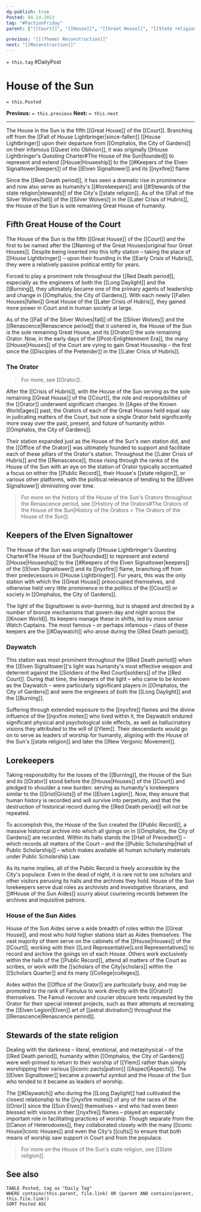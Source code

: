 ```yaml
---
dg-publish: true
Posted: 04.14.2023
tag: "#FactionFriday"
parent: ["[[Court]]", "[[House]]", "[[Great House]]", "[[State religion]]"]

previous: "[[(Theme) Reconstruction]]"
next: "[[Reconstruction]]"
---
```

`= this.tag` #DailyPost 
# House of the Sun
`= this.Posted`

**Previous:** `= this.previous`
**Next:** `= this.next`

---

The House in the Sun is the fifth [[Great House]] of the [[Court]]. Branching off from the [[Fall of House Lightbringer|since-fallen]] [[House Lightbringer]] upon their departure from [[Omphalos, the City of Gardens]] on their infamous [[Quest into Oblivion]], it was originally [[House Lightbringer's Questing Charter#The House of the Sun|founded]] to represent and extend [[House|Houseship]] to the [[#Keepers of the Elven Signaltower|keepers]] of the [[Elven Signaltower]] and its [[nyxfire]] flame.

Since the [[Red Death period]], it has seen a dramatic rise in prominence and now also serve as humanity's [[#lorekeepers]] and [[#Stewards of the state religion|stewards]] of the City's [[state religion]]. As of the [[Fall of the Silver Wolves|fall]] of the [[Silver Wolves]] in the [[Later Crisis of Hubris]], the House of the Sun is sole remaining Great House of humanity.

## Fifth Great House of the Court

The House of the Sun is the fifth [[Great House]] of the [[Court]] and the first to be named after the [[Naming of the Great Houses|original four Great Houses]]. Despite being inserted into this lofty station – taking the place of [[House Lightbringer]] – upon their founding in the [[Early Crisis of Hubris]], they were a relatively passive political entity for years.

Forced to play a prominent role throughout the [[Red Death period]], especially as the engineers of both the [[Long Daylight]] and the [[Burning]], they ultimately became one of the primary agents of leadership and change in [[Omphalos, the City of Gardens]]. With each newly [[Fallen Houses|fallen]] Great House of the [[Later Crisis of Hubris]], they gained more power in Court and in human society at large.

As of the [[Fall of the Silver Wolves|fall]] of the [[Silver Wolves]] and the [[Renascence|Renascence period]] that it ushered in, the House of the Sun is the sole remaining Great House, and its [[Orator]] the sole remaining Orator. Now, in the early days of the [[Post-Enlightenment Era]], the many [[House|Houses]] of the Court are vying to gain Great Houseship – the first since the [[Disciples of the Pretender]] in the [[Later Crisis of Hubris]].

### The Orator

> For more, see [[Orator]].

After the [[Crisis of Hubris]], with the House of the Sun serving as the sole remaining [[Great House]] of the [[Court]], the role and responsibilities of the [[Orator]] underwent significant changes. In [[Ages of the Known World|ages]] past, the Orators of each of the Great Houses held equal say in judicating matters of the Court, but now a single Orator held significantly more sway over the past, present, and future of humanity within [[Omphalos, the City of Gardens]].

Their station expanded just as the House of the Sun's own station did, and the [[Office of the Orator]] was ultimately founded to support and facilitate each of these pillars of the Orator's station. Throughout the [[Later Crisis of Hubris]] and the [[Renascence]], those rising through the ranks of the House of the Sun with an eye on the station of Orator typically accentuated a focus on either the [[Public Record]], their House's [[state religion]], or various other platforms, with the political relevance of tending to the [[Elven Signaltower]] diminishing over time.

> For more on the history of the House of the Sun's Orators throughout the Renascence period, see [[History of the Orators#The Orators of the House of the Sun|History of the Orators > The Orators of the House of the Sun]].

## Keepers of the Elven Signaltower

The House of the Sun was originally [[House Lightbringer's Questing Charter#The House of the Sun|founded]] to represent and extend [[House|Houseship]] to the [[#Keepers of the Elven Signaltower|keepers]] of the [[Elven Signaltower]] and its [[nyxfire]] flame, branching off from their predecessors in [[House Lightbringer]]. For years, this was the only station with which the [[Great House]] preoccupied themselves, and otherwise held very little prominence in the politics of the [[Court]] or society in [[Omphalos, the City of Gardens]].

The light of the Signaltower is ever-burning, but is shaped and directed by a number of bronze mechanisms that govern day and night across the [[Known World]]. Its keepers manage these in shifts, led by more senior Watch Captains. The most famous – or perhaps infamous – class of these keepers are the [[#Daywatch]] who arose during the [[Red Death period]].

### Daywatch

This station was most prominent throughout the [[Red Death period]] when the [[Elven Signaltower]]'s light was humanity's most effective weapon and deterrent against the [[Soldiers of the Red Court|soldiers]] of the [[Red Court]]. During that time, the keepers of the light – who came to be known as the Daywatch – were particularly significant players in [[Omphalos, the City of Gardens]] and were the engineers of both the [[Long Daylight]] and the [[Burning]].

Suffering through extended exposure to the [[nyxfire]] flames and the divine influence of the [[nyxfire motes]] who lived within it, the Daywatch endured significant physical and psychological side effects, as well as hallucinatory visions they attributed to the will of [[Ylem]]. Their descendants would go on to serve as leaders of worship for humanity, aligning with the House of the Sun's [[state religion]] and later the [[New Vergonic Movement]].

## Lorekeepers

Taking responsibility for the losses of the [[Burning]], the House of the Sun and its [[Orator]] stood before the [[House|Houses]] of the [[Court]] and pledged to shoulder a new burden: serving as humanity's lorekeepers similar to the [[Griot|Griots]] of the [[Elven Legion]]. Now, they ensure that human history is recorded and will survive into perpetuity, and that the destruction of historical record during the [[Red Death period]] will not be repeated.

To accomplish this, the House of the Sun created the [[Public Record]], a massive historical archive into which all goings on in [[Omphalos, the City of Gardens]] are recorded. Within its halls stands the [[Hall of Precedent]] – which records all matters of the Court – and the [[Public Scholarship|Hall of Public Scholarship]] – which makes available all human scholarly materials under Public Scholarship Law.

As its name implies, all of the Public Record is freely accessible by the City's populace. Even in the dead of night, it is rare not to see scholars and other visitors perusing its halls and the archives they hold. House of the Sun lorekeepers serve dual roles as archivists and investigative librarians, and [[#House of the Sun Aides]] scurry about couriering records between the archives and inquisitive patrons.

### House of the Sun Aides

House of the Sun Aides serve a wide breadth of roles within the [[Great House]], and most who hold higher stations start as Aides themselves. The vast majority of them serve on the cabinets of the [[House|Houses]] of the [[Court]], working with their [[Lord Representative|Lord Representatives]] to record and archive the goings on  of each House. Others work exclusively within the halls of the [[Public Record]], attend all matters of the Court as scribes, or work with the [[scholars of the City|scholars]] within the [[Scholars Quarter]] and its many [[College|colleges]].

Aides within the [[Office of the Orator]] are particularly busy, and may be promoted to the rank of Famulus to work directly with the [[Orator]] themselves. The Famuli recover and courier obscure texts requested by the Orator for their special interest projects, such as their attempts at recreating the [[Elven Legion|Elven]] art of [[astral divination]] throughout the [[Renascence|Renascence period]].

## Stewards of the state religion

Dealing with the darkness – literal, emotional, and metaphysical – of the [[Red Death period]], humanity within [[Omphalos, the City of Gardens]] were well-primed to return to their worship of [[Ylem]] rather than simply worshipping their various [[iconic pacts|patron]] [[Aspect|Aspects]]. The [[Elven Signaltower]] became a powerful symbol and the House of the Sun who tended to it became as leaders of worship.

The [[#Daywatch]] who during the [[Long Daylight]] had cultivated the closest relationship to the [[nyxfire motes]] of any of the races of the [[Orior]] since the [[Sun Elves]] themselves – and who had even been blessed with visions in their [[nyxfire]] flames – played an especially important role in facilitating practices of worship. Though separate from the [[Canon of Heterodoxies]], they collaborated closely with the many [[Iconic House|Iconic Houses]] and even the City's [[cults]] to ensure that both means of worship saw support in Court and from the populace.

> For more on the House of the Sun's state religion, see [[State religion]].

## See also
```dataview
TABLE Posted, tag as "Daily Tag"
WHERE contains(this.parent, file.link) OR (parent AND contains(parent, this.file.link))
SORT Posted ASC
```